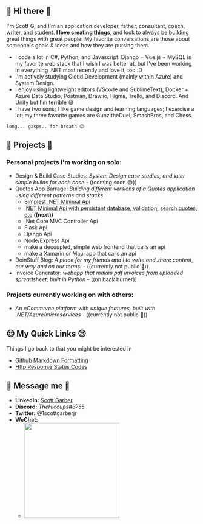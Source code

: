 ## 👋 Hi there 👋
I'm Scott G, and I'm an application developer, father, consultant, coach, writer, and student. **I love creating things**, and look to always be building great things with great people. My favorite conversations are those about someone's goals & ideas and how they are pursing them. 
- I code a lot in C#, Python, and Javascript. Django + Vue.js + MySQL is my favorite web stack that I wish I was better at, but I've been working in everything .NET most recently and love it, too :D 
- I'm actively studying Cloud Development (mainly within Azure) and System Design.
- I enjoy using lightweight editors (VScode and SublimeText), Docker + Azure Data Studio, Postman, Draw.io, Figma, Trello, and Discord. And Unity but I'm terrible 😅
- I have two sons; I like game design and learning languages; I exercise a lot; my three favorite games are Gunz:theDuel, SmashBros, and Chess.

```
long... gasps.. for breath 😲
```

## 🤩 Projects 🤩
### Personal projects I'm working on solo:
- Design & Build Case Studies: *System Design case studies, and later simple builds for each case* - ((coming soon 😅))
- Quotes App Barrage: *Building different versions of a Quotes application using different patterns and stacks*
  - [Simplest .NET Minimal Api](https://github.com/ScottGarberJr/quotesapi-dotnet-mini)
  - [.NET Minimal Api with persistant database, validation, search quotes, etc](https://github.com/ScottGarberJr/quotesapi-dotnet-mini2) **((next))**
  - .Net Core MVC Controller Api
  - Flask Api
  - Django Api
  - Node/Express Api
  - make a decoupled, simple web frontend that calls an api
  - make a Xamarin or Maui app that calls an api
- DoinStuff Blog: *A place for my friends and I to write and share content, our way and on our terms.* - ((currently not public 🥸))
- Invoice Generator: *webapp that makes pdf invoices from uploaded spreadsheet; built in Python* - ((on back burner))

### Projects currently working on with others:
- *An eCommerce platform with unique features, built with .NET/Azure/microservices* - ((currently not public 🥸))

## 😍 My Quick Links 😍
Things I go back to that you might be interested in
- [Github Markdown Formatting](https://docs.github.com/en/get-started/writing-on-github/getting-started-with-writing-and-formatting-on-github/basic-writing-and-formatting-syntax#supported-color-models)
- [Http Response Status Codes](https://developer.mozilla.org/en-US/docs/Web/HTTP/Status)

## 🥳 Message me 🥳 
- **LinkedIn:** [Scott Garber](https://linkedin.com/in/scottgarberjr)
- **Discord:** _TheHiccups#3755_
- **Twitter:** @1scottgarberjr
- **WeChat:** 
  - <img src="https://user-images.githubusercontent.com/61135183/180639118-f79364bf-3c3a-41ef-a60d-502508fa4656.png" width="250" />




